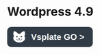# Wordpress 4.9

<a href="https://www.vsplate.com/?github=vulnspy/wordpress-4.6"><img alt="VSPLATE GO" src="https://raw.githubusercontent.com/vsplate/images/master/vsgo_btn.png" width="200px"></a>
